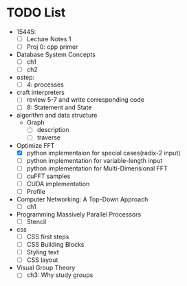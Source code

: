 # TODO List
* 15445:
  * [ ] Lecture Notes 1
  * [ ] Proj 0: cpp primer 
* Database System Concepts
  * [ ] ch1
  * [ ] ch2
* ostep:
  * [ ] 4: processes
* craft interpreters
  * [ ] review 5-7 and write corresponding code
  * [ ] 8: Statement and State
* algorithm and data structure
  * Graph
    * [ ] description
    * [ ] traverse
* Optimize FFT
  * [x] python implementaion for special cases(radix-2 input)
  * [ ] python implementation for variable-length input
  * [ ] python implementation for Multi-Dimensional FFT
  * [ ] cuFFT samples
  * [ ] CUDA implementation
  * [ ] Profile
* Computer Networking: A Top-Down Approach
  * [ ] ch1
* Programming Massively Parallel Processors
  * [ ] Stencil
* css
  * [ ] CSS first steps
  * [ ] CSS Building Blocks
  * [ ] Styling text
  * [ ] CSS layout
* Visual Group Theory
  * [ ] ch3: Why study groups
